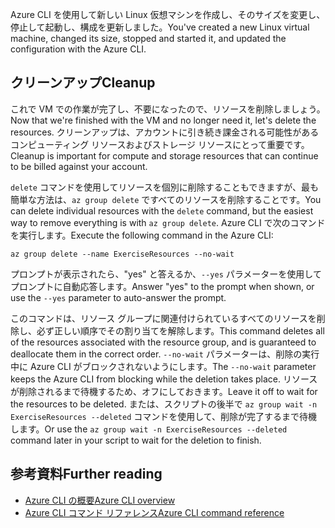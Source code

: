 <span data-ttu-id="b43b4-101">Azure CLI を使用して新しい Linux 仮想マシンを作成し、そのサイズを変更し、停止して起動し、構成を更新しました。</span><span class="sxs-lookup"><span data-stu-id="b43b4-101">You've created a new Linux virtual machine, changed its size, stopped and started it, and updated the configuration with the Azure CLI.</span></span>

## <a name="cleanup"></a><span data-ttu-id="b43b4-102">クリーンアップ</span><span class="sxs-lookup"><span data-stu-id="b43b4-102">Cleanup</span></span>

<span data-ttu-id="b43b4-103">これで VM での作業が完了し、不要になったので、リソースを削除しましょう。</span><span class="sxs-lookup"><span data-stu-id="b43b4-103">Now that we're finished with the VM and no longer need it, let's delete the resources.</span></span> <span data-ttu-id="b43b4-104">クリーンアップは、アカウントに引き続き課金される可能性があるコンピューティング リソースおよびストレージ リソースにとって重要です。</span><span class="sxs-lookup"><span data-stu-id="b43b4-104">Cleanup is important for compute and storage resources that can continue to be billed against your account.</span></span> 

<span data-ttu-id="b43b4-105">`delete` コマンドを使用してリソースを個別に削除することもできますが、最も簡単な方法は、`az group delete` ですべてのリソースを削除することです。</span><span class="sxs-lookup"><span data-stu-id="b43b4-105">You can delete individual resources with the `delete` command, but the easiest way to remove everything is with `az group delete`.</span></span> <span data-ttu-id="b43b4-106">Azure CLI で次のコマンドを実行します。</span><span class="sxs-lookup"><span data-stu-id="b43b4-106">Execute the following command in the Azure CLI:</span></span>

```azurecli
az group delete --name ExerciseResources --no-wait
```

<span data-ttu-id="b43b4-107">プロンプトが表示されたら、"yes" と答えるか、`--yes` パラメーターを使用してプロンプトに自動応答します。</span><span class="sxs-lookup"><span data-stu-id="b43b4-107">Answer "yes" to the prompt when shown, or use the `--yes` parameter to auto-answer the prompt.</span></span>

<span data-ttu-id="b43b4-108">このコマンドは、リソース グループに関連付けられているすべてのリソースを削除し、必ず正しい順序でその割り当てを解除します。</span><span class="sxs-lookup"><span data-stu-id="b43b4-108">This command deletes all of the resources associated with the resource group, and is guaranteed to deallocate them in the correct order.</span></span> <span data-ttu-id="b43b4-109">`--no-wait` パラメーターは、削除の実行中に Azure CLI がブロックされないようにします。</span><span class="sxs-lookup"><span data-stu-id="b43b4-109">The `--no-wait` parameter keeps the Azure CLI from blocking while the deletion takes place.</span></span> <span data-ttu-id="b43b4-110">リソースが削除されるまで待機するため、オフにしておきます。</span><span class="sxs-lookup"><span data-stu-id="b43b4-110">Leave it off to wait for the resources to be deleted.</span></span> <span data-ttu-id="b43b4-111">または、スクリプトの後半で `az group wait -n ExerciseResources --deleted` コマンドを使用して、削除が完了するまで待機します。</span><span class="sxs-lookup"><span data-stu-id="b43b4-111">Or use the `az group wait -n ExerciseResources --deleted` command later in your script to wait for the deletion to finish.</span></span>


## <a name="further-reading"></a><span data-ttu-id="b43b4-112">参考資料</span><span class="sxs-lookup"><span data-stu-id="b43b4-112">Further reading</span></span>

* [<span data-ttu-id="b43b4-113">Azure CLI の概要</span><span class="sxs-lookup"><span data-stu-id="b43b4-113">Azure CLI overview</span></span>](https://docs.microsoft.com/cli/azure/?view=azure-cli-latest)
* [<span data-ttu-id="b43b4-114">Azure CLI コマンド リファレンス</span><span class="sxs-lookup"><span data-stu-id="b43b4-114">Azure CLI command reference</span></span>](https://docs.microsoft.com/cli/azure/reference-index?view=azure-cli-latest)
